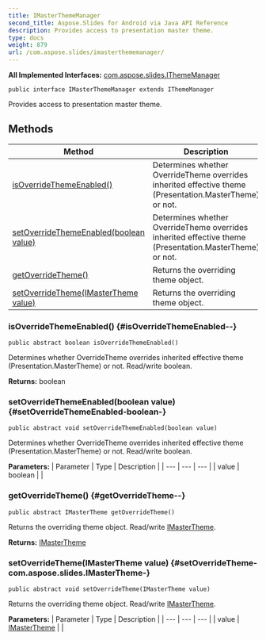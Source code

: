 ```yaml
---
title: IMasterThemeManager
second_title: Aspose.Slides for Android via Java API Reference
description: Provides access to presentation master theme.
type: docs
weight: 879
url: /com.aspose.slides/imasterthememanager/
---
```

**All Implemented Interfaces:**
[com.aspose.slides.IThemeManager](../../com.aspose.slides/ithememanager)
```
public interface IMasterThemeManager extends IThemeManager
```

Provides access to presentation master theme.
## Methods

| Method | Description |
| --- | --- |
| [isOverrideThemeEnabled()](#isOverrideThemeEnabled--) | Determines whether OverrideTheme overrides inherited effective theme (Presentation.MasterTheme) or not. |
| [setOverrideThemeEnabled(boolean value)](#setOverrideThemeEnabled-boolean-) | Determines whether OverrideTheme overrides inherited effective theme (Presentation.MasterTheme) or not. |
| [getOverrideTheme()](#getOverrideTheme--) | Returns the overriding theme object. |
| [setOverrideTheme(IMasterTheme value)](#setOverrideTheme-com.aspose.slides.IMasterTheme-) | Returns the overriding theme object. |
### isOverrideThemeEnabled() {#isOverrideThemeEnabled--}
```
public abstract boolean isOverrideThemeEnabled()
```


Determines whether OverrideTheme overrides inherited effective theme (Presentation.MasterTheme) or not. Read/write boolean.

**Returns:**
boolean
### setOverrideThemeEnabled(boolean value) {#setOverrideThemeEnabled-boolean-}
```
public abstract void setOverrideThemeEnabled(boolean value)
```


Determines whether OverrideTheme overrides inherited effective theme (Presentation.MasterTheme) or not. Read/write boolean.

**Parameters:**
| Parameter | Type | Description |
| --- | --- | --- |
| value | boolean |  |

### getOverrideTheme() {#getOverrideTheme--}
```
public abstract IMasterTheme getOverrideTheme()
```


Returns the overriding theme object. Read/write [IMasterTheme](../../com.aspose.slides/imastertheme).

**Returns:**
[IMasterTheme](../../com.aspose.slides/imastertheme)
### setOverrideTheme(IMasterTheme value) {#setOverrideTheme-com.aspose.slides.IMasterTheme-}
```
public abstract void setOverrideTheme(IMasterTheme value)
```


Returns the overriding theme object. Read/write [IMasterTheme](../../com.aspose.slides/imastertheme).

**Parameters:**
| Parameter | Type | Description |
| --- | --- | --- |
| value | [IMasterTheme](../../com.aspose.slides/imastertheme) |  |

